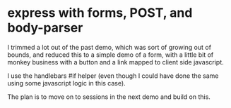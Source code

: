 # express with forms, POST, and body-parser

I trimmed a lot out of the past demo, which was sort of growing out
of bounds, and reduced this to a simple demo of a form, with a little
bit of monkey business with a button and a link mapped to client side
javascript.

I use the handlebars #if helper (even though I could have done the
same using some javascript logic in this case).

The plan is to move on to sessions in the next demo and build on this.
